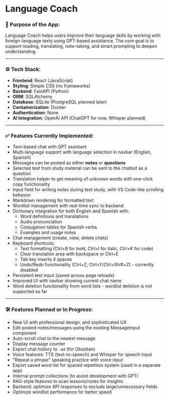 # Language Coach


### 🎯 Purpose of the App:
Language Coach helps users improve their language skills by working with foreign-language texts using GPT-based assistance. The core goal is to support reading, translating, note-taking, and smart prompting to deepen understanding.

---

### ⚙️ Tech Stack:
- **Frontend**: React (JavaScript)
- **Styling**: Simple CSS (no frameworks)
- **Backend**: FastAPI (Python)
- **ORM**: SQLAlchemy
- **Database**: SQLite (PostgreSQL planned later)
- **Containerization**: Docker
- **Authentication**: None
- **AI Integration**: OpenAI API (ChatGPT for now, Whisper planned)

---

### ✅ Features Currently Implemented:
- Text-based chat with GPT assistant
- Multi-language support with language selection in navbar (English, Spanish)
- Messages can be posted as either **notes** or **questions**
- Selected text from study material can be sent to the chatbot as a question
- Translation helper to get meaning of unknown words with one-click copy functionality
- Input field for writing notes during text study, with VS Code-like scrolling behavior
- Markdown rendering for formatted text
- Wordlist management with real-time sync to backend
- Dictionary integration for both English and Spanish with:
  - Word definitions and translations
  - Audio pronunciation
  - Conjugation tables for Spanish verbs
  - Examples and usage notes
- Chat management (create, view, delete chats)
- Keyboard shortcuts:
  - Text formatting (Ctrl+B for bold, Ctrl+I for italic, Ctrl+K for code)
  - Clear translation area with backspace or Ctrl+E
  - Tab key inserts 4 spaces
  - Undo/Redo functionality (Ctrl+Z, Ctrl+Y/Ctrl+Shift+Z) - currently disabled
- Persistent text input (saved across page reloads)
- Improved UI with navbar showing current chat name
- Word deletion functionality from word lists - wordlist deletion is not supported so far

---

### 🛠️ Features Planned or In Progress:
- New UI with professional design, and sophisticated UX
- Edit posted notes/messages using the existing MessageInput component
- Auto-scroll chat to the newest message
- Display message counter
- Export chat history to `.md` (for Obsidian)
- Voice features: TTS (text-to-speech) and Whisper for speech input
- "Repeat a phrase" speaking practice with voice input
- Export saved word list for spaced repetition system (used in a separate app)
- Internal prompt collections (to assist development with GPT)
- RAG-style features to scan lessons/notes for insights
- Backend: optimize API responses to exclude large/unnecessary fields
- Optimize wordlist performance for better speed